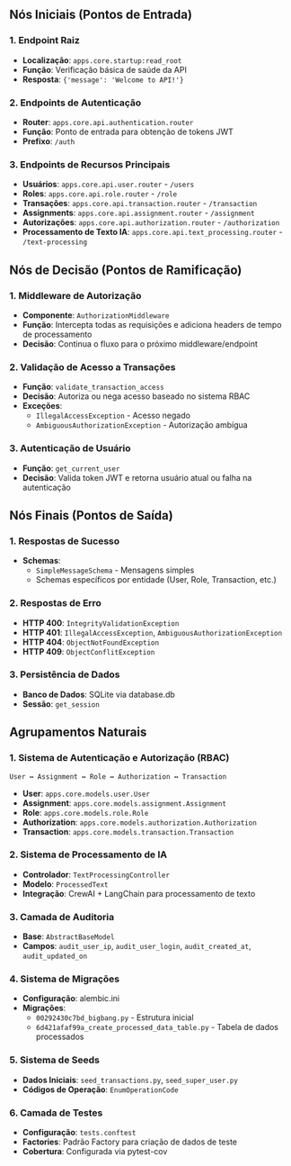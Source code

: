 ## Nós Iniciais (Pontos de Entrada)

### 1. **Endpoint Raiz**
- **Localização**: `apps.core.startup:read_root`
- **Função**: Verificação básica de saúde da API
- **Resposta**: `{'message': 'Welcome to API!'}`

### 2. **Endpoints de Autenticação**
- **Router**: `apps.core.api.authentication.router`
- **Função**: Ponto de entrada para obtenção de tokens JWT
- **Prefixo**: `/auth`

### 3. **Endpoints de Recursos Principais**
- **Usuários**: `apps.core.api.user.router` - `/users`
- **Roles**: `apps.core.api.role.router` - `/role`
- **Transações**: `apps.core.api.transaction.router` - `/transaction`
- **Assignments**: `apps.core.api.assignment.router` - `/assignment`
- **Autorizações**: `apps.core.api.authorization.router` - `/authorization`
- **Processamento de Texto IA**: `apps.core.api.text_processing.router` - `/text-processing`

## Nós de Decisão (Pontos de Ramificação)

### 1. **Middleware de Autorização**
- **Componente**: `AuthorizationMiddleware`
- **Função**: Intercepta todas as requisições e adiciona headers de tempo de processamento
- **Decisão**: Continua o fluxo para o próximo middleware/endpoint

### 2. **Validação de Acesso a Transações**
- **Função**: `validate_transaction_access`
- **Decisão**: Autoriza ou nega acesso baseado no sistema RBAC
- **Exceções**: 
  - `IllegalAccessException` - Acesso negado
  - `AmbiguousAuthorizationException` - Autorização ambígua

### 3. **Autenticação de Usuário**
- **Função**: `get_current_user`
- **Decisão**: Valida token JWT e retorna usuário atual ou falha na autenticação

## Nós Finais (Pontos de Saída)

### 1. **Respostas de Sucesso**
- **Schemas**: 
  - `SimpleMessageSchema` - Mensagens simples
  - Schemas específicos por entidade (User, Role, Transaction, etc.)

### 2. **Respostas de Erro**
- **HTTP 400**: `IntegrityValidationException`
- **HTTP 401**: `IllegalAccessException`, `AmbiguousAuthorizationException`
- **HTTP 404**: `ObjectNotFoundException`
- **HTTP 409**: `ObjectConflitException`

### 3. **Persistência de Dados**
- **Banco de Dados**: SQLite via database.db
- **Sessão**: `get_session`

## Agrupamentos Naturais

### 1. **Sistema de Autenticação e Autorização (RBAC)**
```
User ↔ Assignment ↔ Role ↔ Authorization ↔ Transaction
```
- **User**: `apps.core.models.user.User`
- **Assignment**: `apps.core.models.assignment.Assignment`
- **Role**: `apps.core.models.role.Role`
- **Authorization**: `apps.core.models.authorization.Authorization`
- **Transaction**: `apps.core.models.transaction.Transaction`

### 2. **Sistema de Processamento de IA**
- **Controlador**: `TextProcessingController`
- **Modelo**: `ProcessedText`
- **Integração**: CrewAI + LangChain para processamento de texto

### 3. **Camada de Auditoria**
- **Base**: `AbstractBaseModel`
- **Campos**: `audit_user_ip`, `audit_user_login`, `audit_created_at`, `audit_updated_on`

### 4. **Sistema de Migrações**
- **Configuração**: alembic.ini
- **Migrações**: 
  - `00292430c7bd_bigbang.py` - Estrutura inicial
  - `6d421afaf99a_create_processed_data_table.py` - Tabela de dados processados

### 5. **Sistema de Seeds**
- **Dados Iniciais**: `seed_transactions.py`, `seed_super_user.py`
- **Códigos de Operação**: `EnumOperationCode`

### 6. **Camada de Testes**
- **Configuração**: `tests.conftest`
- **Factories**: Padrão Factory para criação de dados de teste
- **Cobertura**: Configurada via pytest-cov
